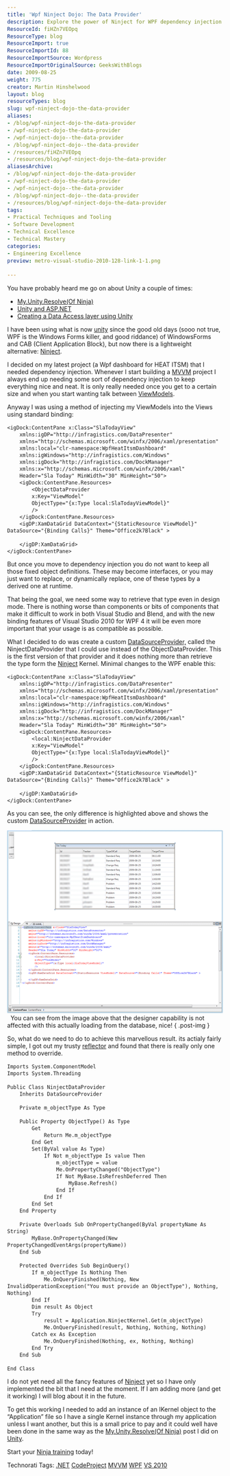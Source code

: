 ```yaml
---
title: 'Wpf Ninject Dojo: The Data Provider'
description: Explore the power of Ninject for WPF dependency injection in MVVM projects. Learn to create a custom DataSourceProvider for seamless data management!
ResourceId: fiHZn7VEOpq
ResourceType: blog
ResourceImport: true
ResourceImportId: 88
ResourceImportSource: Wordpress
ResourceImportOriginalSource: GeeksWithBlogs
date: 2009-08-25
weight: 775
creator: Martin Hinshelwood
layout: blog
resourceTypes: blog
slug: wpf-ninject-dojo-the-data-provider
aliases:
- /blog/wpf-ninject-dojo-the-data-provider
- /wpf-ninject-dojo-the-data-provider
- /wpf-ninject-dojo--the-data-provider
- /blog/wpf-ninject-dojo--the-data-provider
- /resources/fiHZn7VEOpq
- /resources/blog/wpf-ninject-dojo-the-data-provider
aliasesArchive:
- /blog/wpf-ninject-dojo-the-data-provider
- /wpf-ninject-dojo-the-data-provider
- /wpf-ninject-dojo--the-data-provider
- /blog/wpf-ninject-dojo--the-data-provider
- /resources/blog/wpf-ninject-dojo-the-data-provider
tags:
- Practical Techniques and Tooling
- Software Development
- Technical Excellence
- Technical Mastery
categories:
- Engineering Excellence
preview: metro-visual-studio-2010-128-link-1-1.png

---
```

You have probably heard me go on about Unity a couple of times:

- [My.Unity.Resolve(Of Ninja)](http://blog.hinshelwood.com/archive/2009/05/08/my.unity.resolveof-ninja.aspx)
- [Unity and ASP.NET](http://blog.hinshelwood.com/archive/2009/05/08/unity-and-asp.net.aspx)
- [Creating a Data Access layer using Unity](http://blog.hinshelwood.com/archive/2009/07/30/creating-a-data-access-layer-using-unity.aspx)

I have been using what is now [unity](http://www.codeplex.com/unity) since the good old days (sooo not true, WPF is the Windows Forms killer, and good riddance) of WindowsForms and CAB (Client Application Block), but now there is a lightweight alternative: [Ninject](http://ninject.org).

I decided on my latest project (a Wpf dashboard for HEAT ITSM) that I needed dependency injection. Whenever I start building a [MVVM](http://msdn.microsoft.com/en-us/magazine/dd419663.aspx) project I always end up needing some sort of dependency injection to keep everything nice and neat. It is only really needed once you get to a certain size and when you start wanting talk between [ViewModels](http://en.wikipedia.org/wiki/Model_View_ViewModel).

Anyway I was using a method of injecting my ViewModels into the Views using standard binding:

```
<igDock:ContentPane x:Class="SlaTodayView"
    xmlns:igDP="http://infragistics.com/DataPresenter"
    xmlns="http://schemas.microsoft.com/winfx/2006/xaml/presentation"
    xmlns:local="clr-namespace:WpfHeatItsmDashboard"
    xmlns:igWindows="http://infragistics.com/Windows"
    xmlns:igDock="http://infragistics.com/DockManager"
    xmlns:x="http://schemas.microsoft.com/winfx/2006/xaml"
    Header="Sla Today" MinWidth="30" MinHeight="50">
    <igDock:ContentPane.Resources>
        <ObjectDataProvider
        x:Key="ViewModel"
        ObjectType="{x:Type local:SlaTodayViewModel}"
        />
    </igDock:ContentPane.Resources>
    <igDP:XamDataGrid DataContext="{StaticResource ViewModel}" DataSource="{Binding Calls}" Theme="Office2k7Black" >

    </igDP:XamDataGrid>
</igDock:ContentPane>
```

But once you move to dependency injection you do not want to keep all those fixed object definitions. These may become interfaces, or you may just want to replace, or dynamically replace, one of these types by a derived one at runtime.

That being the goal, we need some way to retrieve that type even in design mode. There is nothing worse than components or bits of components that make it difficult to work in both Visual Studio and Blend, and with the new binding features of Visual Studio 2010 for WPF 4 it will be even more important that your usage is as compatible as possible.

What I decided to do was create a custom [DataSourceProvider,](http://msdn.microsoft.com/en-us/library/system.windows.data.datasourceprovider.aspx) called the NinjectDataProvider that I could use instead of the ObjectDataProvider. This is the first version of that provider and it does nothing more than retrieve the type form the [Ninject](http://ninject.org) Kernel. Minimal changes to the WPF enable this:

```
<igDock:ContentPane x:Class="SlaTodayView"
    xmlns:igDP="http://infragistics.com/DataPresenter"
    xmlns="http://schemas.microsoft.com/winfx/2006/xaml/presentation"
    xmlns:local="clr-namespace:WpfHeatItsmDashboard"
    xmlns:igWindows="http://infragistics.com/Windows"
    xmlns:igDock="http://infragistics.com/DockManager"
    xmlns:x="http://schemas.microsoft.com/winfx/2006/xaml"
    Header="Sla Today" MinWidth="30" MinHeight="50">
    <igDock:ContentPane.Resources>
        <local:NinjectDataProvider
        x:Key="ViewModel"
        ObjectType="{x:Type local:SlaTodayViewModel}"
        />
    </igDock:ContentPane.Resources>
    <igDP:XamDataGrid DataContext="{StaticResource ViewModel}" DataSource="{Binding Calls}" Theme="Office2k7Black" >

    </igDP:XamDataGrid>
</igDock:ContentPane>
```

As you can see, the only difference is highlighted above and shows the custom [DataSourceProvider](http://msdn.microsoft.com/en-us/library/system.windows.data.datasourceprovider.aspx) in action.

![image](images/WpfNinjectDojoTheDataProvider_C6CF-image_-2-2.png)  You can see from the image above that the designer capability is not affected with this actually loading from the database, nice!
{ .post-img }

So, what do we need to do to achieve this marvellous result. its actialy fairly simple, I got out my trusty [reflector](http://www.red-gate.com/products/reflector/) and found that there is really only one method to override.

```
Imports System.ComponentModel
Imports System.Threading

Public Class NinjectDataProvider
    Inherits DataSourceProvider

    Private m_objectType As Type

    Public Property ObjectType() As Type
        Get
            Return Me.m_objectType
        End Get
        Set(ByVal value As Type)
            If Not m_objectType Is value Then
                m_objectType = value
                Me.OnPropertyChanged("ObjectType")
                If Not MyBase.IsRefreshDeferred Then
                    MyBase.Refresh()
                End If
            End If
        End Set
    End Property

    Private Overloads Sub OnPropertyChanged(ByVal propertyName As String)
        MyBase.OnPropertyChanged(New PropertyChangedEventArgs(propertyName))
    End Sub

    Protected Overrides Sub BeginQuery()
        If m_objectType Is Nothing Then
            Me.OnQueryFinished(Nothing, New InvalidOperationException("You must provide an ObjectType"), Nothing, Nothing)
        End If
        Dim result As Object
        Try
            result = Application.NinjectKernel.Get(m_objectType)
            Me.OnQueryFinished(result, Nothing, Nothing, Nothing)
        Catch ex As Exception
            Me.OnQueryFinished(Nothing, ex, Nothing, Nothing)
        End Try
    End Sub

End Class
```

I do not yet need all the fancy features of [Ninject](http://ninject.org) yet so I have only implemented the bit that I need at the moment. If I am adding more (and get it working) I will blog about it in the future.

To get this working I needed to add an instance of an IKernel object to the “Application” file so I have a single Kernel instance through my application unless I want another, but this is a small price to pay and it could well have been done in the same way as the [My.Unity.Resolve(Of Ninja)](http://blog.hinshelwood.com/archive/2009/05/08/my.unity.resolveof-ninja.aspx) post I did on [Unity](http://www.codeplex.com/unity).

Start your [Ninja training](http://dojo.ninject.org/) today!

Technorati Tags: [.NET](http://technorati.com/tags/.NET) [CodeProject](http://technorati.com/tags/CodeProject) [MVVM](http://technorati.com/tags/MVVM) [WPF](http://technorati.com/tags/WPF) [VS 2010](http://technorati.com/tags/VS+2010)
